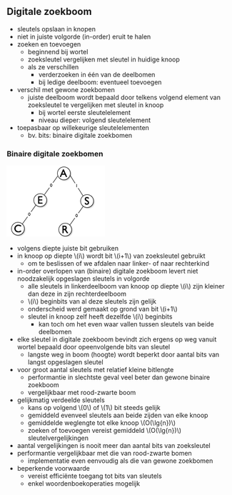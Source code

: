 
## Digitale zoekboom

* sleutels opslaan in knopen
* niet in juiste volgorde (in-order) eruit te halen
* zoeken en toevoegen
    * beginnend bij wortel
    * zoeksleutel vergelijken met sleutel in huidige knoop
    * als ze verschillen
        * verderzoeken in één van de deelbomen
        * bij ledige deelboom: eventueel toevoegen
* verschil met gewone zoekbomen
    * juiste deelboom wordt bepaald door telkens volgend element van zoeksleutel te vergelijken met sleutel in knoop
        * bij wortel eerste sleutelelement
        * niveau dieper: volgend sleutelelement
* toepasbaar op willekeurige sleutelelementen
    * bv. bits: binaire digitale zoekbomen

### Binaire digitale zoekbomen

![](/assets/digitalezoekboom.png)

* volgens diepte juiste bit gebruiken
* in knoop op diepte \\(i\\)  wordt bit \\(i+1\\) van zoeksleutel gebruikt
    * om te beslissen of we afdalen naar linker- of naar rechterkind
* in-order overlopen van (binaire) digitale zoekboom levert niet noodzakelijk opgeslagen sleutels in volgorde
    * alle sleutels in linkerdeelboom van knoop op diepte \\(i\\) zijn kleiner dan deze in zijn rechterdeelboom
    * \\(i\\) beginbits van al deze sleutels zijn gelijk
    * onderscheid werd gemaakt op grond van bit \\(i+1\\)
    * sleutel in knoop zelf heeft dezelfde \\(i\\) beginbits
        * kan toch om het even waar vallen tussen sleutels van beide deelbomen
* elke sleutel in digitale zoekboom bevindt zich ergens op weg vanuit wortel bepaald door opeenvolgende bits van sleutel
    * langste weg in boom (hoogte) wordt beperkt door aantal bits van langst opgeslagen sleutel
* voor groot aantal sleutels met relatief kleine bitlengte
    * performantie in slechtste geval veel beter dan gewone binaire zoekboom
    * vergelijkbaar met rood-zwarte boom
* gelijkmatig verdeelde sleutels
    * kans op volgend \\(0\\) of \\(1\\) bit steeds gelijk
    * gemiddeld evenveel sleutels aan beide zijden van elke knoop
    * gemiddelde weglengte tot elke knoop \\(O(\lg{n})\\)
    * zoeken of toevoegen vereist gemiddeld \\(O(\lg{n})\\) sleutelvergelijkingen
* aantal vergelijkingen is nooit meer dan aantal bits van zoeksleutel
* performantie vergelijkbaar met die van rood-zwarte bomen
    * implementatie even eenvoudig als die van gewone zoekbomen
* beperkende voorwaarde
    * vereist efficiënte toegang tot bits van sleutels
    * enkel woordenboekoperaties mogelijk
